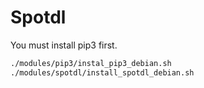 # Spotdl


You must install pip3 first.

```bash
./modules/pip3/instal_pip3_debian.sh
./modules/spotdl/install_spotdl_debian.sh
```


